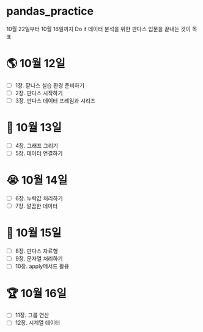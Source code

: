 # pandas_practice
10월 22일부터 10월 16일까지 Do it 데이터 분석을 위한 판다스 입문을 끝내는 것이 목표
# 🌎 10월 12일
- [ ] 1장. 팓나스 실습 환경 준비하기
- [ ] 2장. 판다스 시작하기
- [ ] 3장. 판다스 데이터 프레임과 시리즈
# 🛫 10월 13일
- [ ] 4장. 그래프 그리기
- [ ] 5장. 데이터 연결하기  
# 😭 10월 14일
- [ ] 6장. 누락값 처리하기
- [ ] 7장. 깔끔한 데이터 
# 🥊 10월 15일
- [ ] 8장. 판다스 자료형
- [ ] 9장. 문자열 처리하기
- [ ] 10장. apply메서드 활용
# 🏆 10월 16일
- [ ] 11장. 그룹 연산
- [ ] 12장. 시계열 데이터
